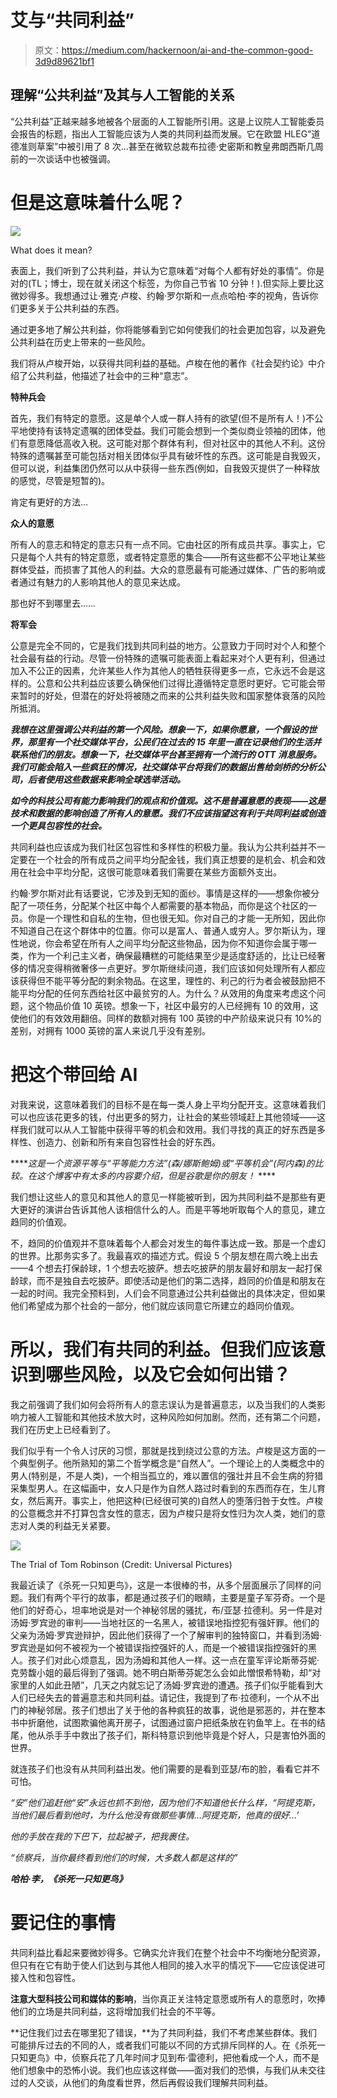 # 艾与“共同利益”

> 原文：<https://medium.com/hackernoon/ai-and-the-common-good-3d9d89621bf1>

## 理解“公共利益”及其与人工智能的关系

“公共利益”正越来越多地被各个层面的人工智能所引用。这是上议院人工智能委员会报告的标题，指出人工智能应该为人类的共同利益而发展。它在欧盟 HLEG“道德准则草案”中被引用了 8 次…甚至在微软总裁布拉德·史密斯和教皇弗朗西斯几周前的一次谈话中也被强调。

# 但是这意味着什么呢？

![](img/d3a9c459a00877aa444cb3fa37ced9b9.png)

What does it mean?

表面上，我们听到了公共利益，并认为它意味着“对每个人都有好处的事情”。你是对的(TL；博士，现在就关闭这个标签，为你自己节省 10 分钟！).但实际上要比这微妙得多。我想通过让·雅克·卢梭、约翰·罗尔斯和一点点哈柏·李的视角，告诉你们更多关于公共利益的东西。

通过更多地了解公共利益，你将能够看到它如何使我们的社会更加包容，以及避免公共利益在历史上带来的一些风险。

我们将从卢梭开始，以获得共同利益的基础。卢梭在他的著作《社会契约论》中介绍了公共利益，他描述了社会中的三种“意志”。

**特种兵会**

首先，我们有特定的意愿。这是单个人或一群人持有的欲望(但不是所有人！)不公平地使持有该特定遗嘱的团体受益。我们可能会想到一个类似商业领袖的团体，他们有意愿降低高收入税。这可能对那个群体有利，但对社区中的其他人不利。这份特殊的遗嘱甚至可能包括对相关团体似乎具有破坏性的东西。这可能是自我毁灭，但可以说，利益集团仍然可以从中获得一些东西(例如，自我毁灭提供了一种释放的感觉，尽管是短暂的)。

肯定有更好的方法…

**众人的意愿**

所有人的意志和特定的意志只有一点不同。它由社区的所有成员共享。事实上，它只是每个人共有的特定意愿，或者特定意愿的集合——所有这些都不公平地让某些群体受益，而损害了其他人的利益。大众的意愿最有可能通过媒体、广告的影响或者通过有魅力的人影响其他人的意见来达成。

那也好不到哪里去……

**将军会**

公意是完全不同的，它是我们找到共同利益的地方。公意致力于同时对个人和整个社会最有益的行动。尽管一份特殊的遗嘱可能表面上看起来对个人更有利，但通过加入不公正的因素，允许某些人作为其他人的牺牲获得更多一点，它永远不会是这样的。公意和公共利益应该要么确保他们过得比遵循特定意愿时更好。它可能会带来暂时的好处，但潜在的好处将被随之而来的公共利益失败和国家整体衰落的风险所抵消。

***我想在这里强调公共利益的第一个风险。想象一下，如果你愿意，一个假设的世界，那里有一个社交媒体平台，公民们在过去的 15 年里一直在记录他们的生活并联系他们的朋友。想象一下，社交媒体平台甚至拥有一个流行的 OTT 消息服务。我们可能会陷入一些疯狂的情况，社交媒体平台将我们的数据出售给剑桥的分析公司，后者使用这些数据来影响全球选举活动。***

***如今的科技公司有能力影响我们的观点和价值观。这不是普遍意愿的表现——这是技术和数据的影响创造了所有人的意愿。我们不应该指望这有利于共同利益或创造一个更具包容性的社会。***

共同利益也应该成为我们社区包容性和多样性的积极力量。我认为公共利益并不一定要在一个社会的所有成员之间平均分配金钱，我们真正想要的是机会、机会和效用在社会中平均分配，这很可能意味着我们需要在某些方面额外支出。

约翰·罗尔斯对此有话要说，它涉及到无知的面纱。事情是这样的——想象你被分配了一项任务，分配某个社区中每个人都需要的基本物品，而你是这个社区的一员。你是一个理性和自私的生物，但也很无知。你对自己的才能一无所知，因此你不知道自己在这个群体中的位置。你可以是富人、普通人或穷人。罗尔斯认为，理性地说，你会希望在所有人之间平均分配这些物品，因为你不知道你会属于哪一类，作为一个利己主义者，确保最糟糕的可能结果至少是适度舒适的，比让已经奢侈的情况变得稍微奢侈一点更好。罗尔斯继续问道，我们应该如何处理所有人都应该获得但不能平等分配的剩余物品。在这里，理性的、利己的行为者会被鼓励把不能平均分配的任何东西给社区中最贫穷的人。为什么？从效用的角度来考虑这个问题，这个物品价值 10 英镑。想象一下，社区中最穷的人已经拥有 10 的效用，这使他们的有效效用翻倍。同样的数额对拥有 100 英镑的中产阶级来说只有 10%的差别，对拥有 1000 英镑的富人来说几乎没有差别。

# **把这个带回给 AI**

对我来说，这意味着我们的目标不是在每一类人身上平均分配开支。这意味着我们可以也应该花更多的钱，付出更多的努力，让社会的某些领域赶上其他领域——这样我们就可以从人工智能中获得平等的机会和效用。我们寻找的真正的好东西是多样性、创造力、创新和所有来自包容性社会的好东西。

*****这是一个资源平等与“平等能力方法”(森/娜斯鲍姆)或“平等机会”(阿内森)的比较。在这个博客中有太多的内容要介绍，但是谷歌是你的朋友！* ****

我们想让这些人的意见和其他人的意见一样能被听到，因为共同利益不是那些有更大更好的演讲台告诉其他人该相信什么的人。而是平等地听取每个人的意见，建立趋同的价值观。

不，趋同的价值观并不意味着每个人都会对发生的每件事达成一致。那是一个虚幻的世界。比那务实多了。我最喜欢的描述方式。假设 5 个朋友想在周六晚上出去——4 个想去打保龄球，1 个想去吃披萨。想去吃披萨的朋友最好和朋友一起打保龄球，而不是独自去吃披萨。即使活动是他们的第二选择，趋同的价值是和朋友在一起的时间。我完全预料到，人们会不同意通过公共利益做出的具体决定，但如果他们希望成为那个社会的一部分，他们就应该同意它所建立的趋同价值观。

# 所以，我们有共同的利益。但我们应该意识到哪些风险，以及它会如何出错？

我之前强调了我们如何会将所有人的意志误认为是普遍意志，以及当我们的人类影响力被人工智能和其他技术放大时，这种风险如何加剧。然而，还有第二个问题，我们在历史上已经看到了。

我们似乎有一个令人讨厌的习惯，那就是找到绕过公意的方法。卢梭是这方面的一个典型例子。他所熟知的第二个哲学概念是“自然人”。一个理论上的人类概念中的男人(特别是，不是人类)，一个相当孤立的，难以置信的强壮并且不会生病的狩猎采集型男人。在这幅画中，女人只是作为自然人路过时看到的东西而存在，生儿育女，然后离开。事实上，他把这种(已经很可笑的)自然人的堕落归咎于女性。卢梭的公意概念并不打算包含女性的意志，因为卢梭只是将女性归为次人类，她们的意志对人类的利益无关紧要。

![](img/e95e67acd8d752703db6ad9784c4f5d9.png)

The Trial of Tom Robinson (Credit: Universal Pictures)

我最近读了《杀死一只知更鸟》，这是一本很棒的书，从多个层面展示了同样的问题。我们有两个平行的故事，都是通过孩子们的眼睛，主要是童子军芬奇。一个是他们的好奇心，坦率地说是对一个神秘邻居的骚扰，布/亚瑟·拉德利。另一件是对汤姆·罗宾逊的审判——当地社区的一名黑人，被错误地指控犯有强奸罪。他们的父亲为汤姆·罗宾逊辩护，因此他们获得了一个了解审判的独特窗口，并看到汤姆·罗宾逊是如何不被视为一个被错误指控强奸的人，而是一个被错误指控强奸的黑人。孩子们对此心烦意乱，因为汤姆和其他人一样。这一点在童军评论斯蒂芬妮·克劳馥小姐的最后得到了强调。她不明白斯蒂芬妮怎么会如此憎恨希特勒，却“对家里的人如此丑陋”，几天之内就忘记了汤姆·罗宾逊的遭遇。孩子们似乎能看到大人们已经失去的普遍意志和共同利益。请记住，我提到了布·拉德利，一个从不出门的神秘邻居。孩子们想出了关于他的各种疯狂的故事，说他是邪恶的，并在整本书中折磨他，试图欺骗他离开房子，试图通过窗户把纸条放在钓鱼竿上。在书的结尾，他从杀手手中救出了孩子们，斯科特意识到他毕竟是个好人，只是害怕外面的世界。

就连孩子们也没有从共同利益出发。他们需要的是看到亚瑟/布的脸，看看它并不可怕。

*“安”他们追赶他“安”永远也抓不到他，因为他们不知道他长什么样，“阿提克斯，当他们最后看到他时，为什么他没有做那些事情…阿提克斯，他真的很好…’*

*他的手放在我的下巴下，拉起被子，把我裹住。*

*“侦察兵，当你最终看到他们的时候，大多数人都是这样的”*

***哈柏·李，《杀死一只知更鸟》***

# **要记住的事情**

共同利益比看起来要微妙得多。它确实允许我们在整个社会中不均衡地分配资源，但只有在它有助于使人们达到与其他人相同的接入水平的情况下——它应该促进可接入性和包容性。

**注意大型科技公司和媒体的影响**，当你真正关注特定意愿或所有人的意愿时，吹捧他们的立场是共同利益，这将增加我们社会的不平等。

**记住我们过去在哪里犯了错误，**为了共同利益，我们不考虑某些群体。我们可能排斥过去的不同的人，或者我们可能以不同的方式排斥同样的人。在《杀死一只知更鸟》中，侦察兵花了几年时间才见到布·雷德利，把他看成一个人，而不是他们想象中的恐怖小说。我们也应该这样做——面对我们的恐惧，与我们从未交往过的人交谈，从他们的角度看世界，然后再假设我们理解共同利益。